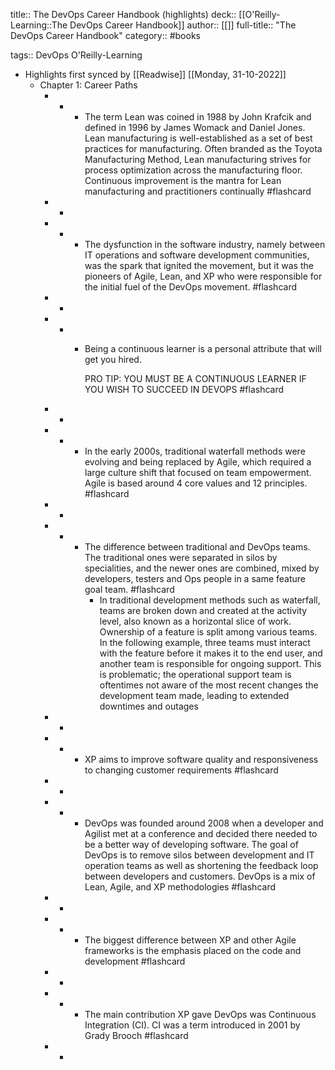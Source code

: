 title:: The DevOps Career Handbook (highlights)
deck:: [[O'Reilly-Learning::The DevOps Career Handbook]]
author:: [[]]
full-title:: "The DevOps Career Handbook"
category:: #books

tags:: DevOps O'Reilly-Learning

- Highlights first synced by [[Readwise]] [[Monday, 31-10-2022]]
	- Chapter 1: Career Paths
		- -
			- The term Lean was coined in 1988 by John Krafcik and defined in 1996 by James Womack and Daniel Jones. Lean manufacturing is well-established as a set of best practices for manufacturing. Often branded as the Toyota Manufacturing Method, Lean manufacturing strives for process optimization across the manufacturing floor. Continuous improvement is the mantra for Lean manufacturing and practitioners continually #flashcard
		- -
		- -
			- The dysfunction in the software industry, namely between IT operations and software development communities, was the spark that ignited the movement, but it was the pioneers of Agile, Lean, and XP who were responsible for the initial fuel of the DevOps movement. #flashcard
		- -
		- -
			- Being a continuous learner is a personal attribute that will get you hired.
			  
			  PRO TIP: YOU MUST BE A CONTINUOUS LEARNER IF YOU WISH TO SUCCEED IN DEVOPS #flashcard
		- -
		- -
			- In the early 2000s, traditional waterfall methods were evolving and being replaced by Agile, which required a large culture shift that focused on team empowerment. Agile is based around 4 core values and 12 principles. #flashcard
		- -
		- -
			- The difference between traditional and DevOps teams. The traditional ones were separated in silos by specialities, and the newer ones are combined, mixed by developers, testers and Ops people in a same feature goal team. #flashcard
				- In traditional development methods such as waterfall, teams are broken down and created at the activity level, also known as a horizontal slice of work. Ownership of a feature is split among various teams. In the following example, three teams must interact with the feature before it makes it to the end user, and another team is responsible for ongoing support. This is problematic; the operational support team is oftentimes not aware of the most recent changes the development team made, leading to extended downtimes and outages
		- -
		- -
			- XP aims to improve software quality and responsiveness to changing customer requirements #flashcard
		- -
		- -
			- DevOps was founded around 2008 when a developer and Agilist met at a conference and decided there needed to be a better way of developing software. The goal of DevOps is to remove silos between development and IT operation teams as well as shortening the feedback loop between developers and customers. DevOps is a mix of Lean, Agile, and XP methodologies #flashcard
		- -
		- -
			- The biggest difference between XP and other Agile frameworks is the emphasis placed on the code and development #flashcard
		- -
		- -
			- The main contribution XP gave DevOps was Continuous Integration (CI). CI was a term introduced in 2001 by Grady Brooch #flashcard
		- -